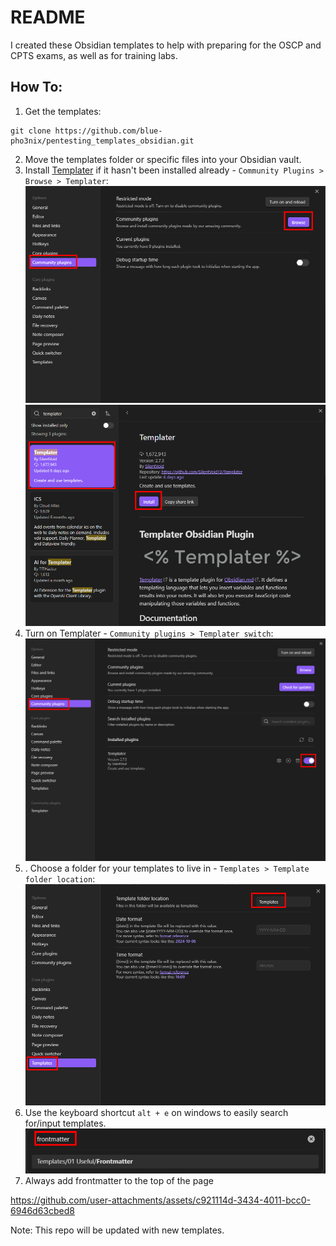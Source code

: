 # README
I created these Obsidian templates to help with preparing for the OSCP and CPTS exams, as well as for training labs.

## How To:
1. Get the templates:
```
git clone https://github.com/blue-pho3nix/pentesting_templates_obsidian.git
```
2. Move the templates folder or specific files into your Obsidian vault.
3. Install [Templater](https://github.com/SilentVoid13/Templater) if it hasn't been installed already - `Community Plugins > Browse > Templater`:
![1.png](img/1.png)
![2.png](img/2.png)
4. Turn on Templater - `Community plugins > Templater switch`:
![](img/1%201.png)
5. . Choose a folder for your templates to live in - `Templates > Template folder location`:
![3.png](img/3.png)
6. Use the keyboard shortcut `alt + e` on windows to easily search for/input templates.
![1 2.png](img/1%202.png)
7. Always add frontmatter to the top of the page

https://github.com/user-attachments/assets/c921114d-3434-4011-bcc0-6946d63cbed8






Note: This repo will be updated with new templates.
